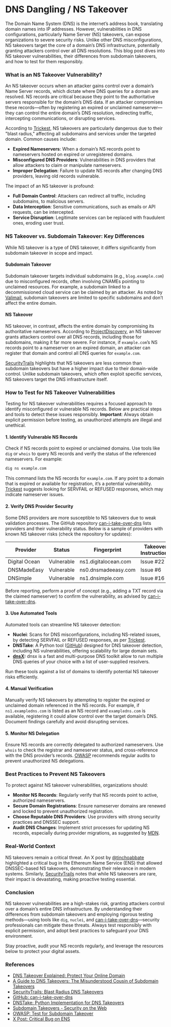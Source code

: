# DNS Dangling / NS Takeover

The Domain Name System (DNS) is the internet’s address book, translating domain names into IP addresses. However, vulnerabilities in DNS configurations, particularly Name Server (NS) takeovers, can expose organizations to severe security risks. Unlike other DNS misconfigurations, NS takeovers target the core of a domain’s DNS infrastructure, potentially granting attackers control over all DNS resolutions. This blog post dives into NS takeover vulnerabilities, their differences from subdomain takeovers, and how to test for them responsibly.

### What is an NS Takeover Vulnerability?

An NS takeover occurs when an attacker gains control over a domain’s Name Server records, which dictate where DNS queries for a domain are resolved. NS records are critical because they point to the authoritative servers responsible for the domain’s DNS data. If an attacker compromises these records—often by registering an expired or unclaimed nameserver—they can control the entire domain’s DNS resolution, redirecting traffic, intercepting communications, or disrupting services.

According to [Trickest](https://trickest.com/blog/dns-takeover-explained-protect-your-online-domain/), NS takeovers are particularly dangerous due to their "blast radius," affecting all subdomains and services under the targeted domain. Common causes include:

* **Expired Nameservers**: When a domain’s NS records point to nameservers hosted on expired or unregistered domains.
* **Misconfigured DNS Providers**: Vulnerabilities in DNS providers that allow attackers to claim or manipulate nameservers.
* **Improper Delegation**: Failure to update NS records after changing DNS providers, leaving old records vulnerable.

The impact of an NS takeover is profound:

* **Full Domain Control**: Attackers can redirect all traffic, including subdomains, to malicious servers.
* **Data Interception**: Sensitive communications, such as emails or API requests, can be intercepted.
* **Service Disruption**: Legitimate services can be replaced with fraudulent ones, eroding user trust.

### NS Takeover vs. Subdomain Takeover: Key Differences

While NS takeover is a type of DNS takeover, it differs significantly from subdomain takeover in scope and impact.

#### Subdomain Takeover

Subdomain takeover targets individual subdomains (e.g., `blog.example.com`) due to misconfigured records, often involving CNAMEs pointing to unclaimed resources. For example, a subdomain linked to a decommissioned cloud service can be claimed by an attacker. As noted by [Valimail](https://www.valimail.com/blog/subdomain-takeover/), subdomain takeovers are limited to specific subdomains and don’t affect the entire domain.

#### NS Takeover

NS takeover, in contrast, affects the entire domain by compromising its authoritative nameservers. According to [ProjectDiscovery](https://projectdiscovery.io/blog/guide-to-dns-takeovers), an NS takeover grants attackers control over all DNS records, including those for subdomains, making it far more severe. For instance, if `example.com`’s NS records point to a nameserver on an expired domain, an attacker can register that domain and control all DNS queries for `example.com`.

[SecurityTrails](https://securitytrails.com/blog/blast-radius-dns-takeovers) highlights that NS takeovers are less common than subdomain takeovers but have a higher impact due to their domain-wide control. Unlike subdomain takeovers, which often exploit specific services, NS takeovers target the DNS infrastructure itself.

### How to Test for NS Takeover Vulnerabilities

Testing for NS takeover vulnerabilities requires a focused approach to identify misconfigured or vulnerable NS records. Below are practical steps and tools to detect these issues responsibly. **Important**: Always obtain explicit permission before testing, as unauthorized attempts are illegal and unethical.

#### 1. Identify Vulnerable NS Records

Check if NS records point to expired or unclaimed domains. Use tools like `dig` or `whois` to query NS records and verify the status of the referenced nameservers. For example:

```bash
dig ns example.com
```

This command lists the NS records for `example.com`. If any point to a domain that is expired or available for registration, it’s a potential vulnerability. [Trickest](https://trickest.com/blog/dns-takeover-explained-protect-your-online-domain/) suggests looking for SERVFAIL or REFUSED responses, which may indicate nameserver issues.

#### 2. Verify DNS Provider Security

Some DNS providers are more susceptible to NS takeovers due to weak validation processes. The GitHub repository [can-i-take-over-dns](https://github.com/indianajson/can-i-take-over-dns) lists providers and their vulnerability status. Below is a sample of providers with known NS takeover risks (check the repository for updates):

| Provider      | Status     | Fingerprint          | Takeover Instructions |
| ------------- | ---------- | -------------------- | --------------------- |
| Digital Ocean | Vulnerable | ns1.digitalocean.com | Issue #22             |
| DNSMadeEasy   | Vulnerable | ns0.dnsmadeeasy.com  | Issue #6              |
| DNSimple      | Vulnerable | ns1.dnsimple.com     | Issue #16             |

Before reporting, perform a proof of concept (e.g., adding a TXT record via the claimed nameserver) to confirm the vulnerability, as advised by [can-i-take-over-dns](https://github.com/indianajson/can-i-take-over-dns).

#### 3. Use Automated Tools

Automated tools can streamline NS takeover detection:

* **Nuclei**: Scans for DNS misconfigurations, including NS-related issues, by detecting SERVFAIL or REFUSED responses, as per [Trickest](https://trickest.com/blog/dns-takeover-explained-protect-your-online-domain/).
* **DNSTake**: A Python tool ([GitHub](https://github.com/pwnesia/dnstake)) designed for DNS takeover detection, including NS vulnerabilities, offering scalability for large domain sets.
* [**dnsX**](https://github.com/projectdiscovery/dnsx)**:** dnsx is a fast and multi-purpose DNS toolkit allow to run multiple DNS queries of your choice with a list of user-supplied resolvers.

Run these tools against a list of domains to identify potential NS takeover risks efficiently.

#### 4. Manual Verification

Manually verify NS takeovers by attempting to register the expired or unclaimed domain referenced in the NS records. For example, if `ns1.exampledns.com` is listed as an NS record and `exampledns.com` is available, registering it could allow control over the target domain’s DNS. Document findings carefully and avoid disrupting services.

#### 5. Monitor NS Delegation

Ensure NS records are correctly delegated to authorized nameservers. Use `whois` to check the registrar and nameserver status, and cross-reference with the DNS provider’s records. [OWASP](https://owasp.org/www-project-web-security-testing-guide/latest/4-Web_Application_Security_Testing/02-Configuration_and_Deployment_Management_Testing/10-Test_for_Subdomain_Takeover) recommends regular audits to prevent unauthorized NS delegations.

### Best Practices to Prevent NS Takeovers

To protect against NS takeover vulnerabilities, organizations should:

* **Monitor NS Records**: Regularly verify that NS records point to active, authorized nameservers.
* **Secure Domain Registrations**: Ensure nameserver domains are renewed and locked to prevent unauthorized registration.
* **Choose Reputable DNS Providers**: Use providers with strong security practices and DNSSEC support.
* **Audit DNS Changes**: Implement strict processes for updating NS records, especially during provider migrations, as suggested by [MDN](https://developer.mozilla.org/en-US/docs/Web/Security/Subdomain_takeovers).

### Real-World Context

NS takeovers remain a critical threat. An X post by [@tinchoabbate](https://x.com/tinchoabbate/status/1640737272130674690) highlighted a critical bug in the Ethereum Name Service (ENS) that allowed DNSSEC-based NS takeovers, demonstrating their relevance in modern systems. Similarly, [SecurityTrails](https://securitytrails.com/blog/blast-radius-dns-takeovers) notes that while NS takeovers are rare, their impact is devastating, making proactive testing essential.

### Conclusion

NS takeover vulnerabilities are a high-stakes risk, granting attackers control over a domain’s entire DNS infrastructure. By understanding their differences from subdomain takeovers and employing rigorous testing methods—using tools like `dig`, `nuclei`, and [can-i-take-over-dns](https://github.com/indianajson/can-i-take-over-dns)—security professionals can mitigate these threats. Always test responsibly with explicit permission, and adopt best practices to safeguard your DNS environment.

Stay proactive, audit your NS records regularly, and leverage the resources below to protect your digital assets.

### References

* [DNS Takeover Explained: Protect Your Online Domain](https://trickest.com/blog/dns-takeover-explained-protect-your-online-domain/)
* [A Guide to DNS Takeovers: The Misunderstood Cousin of Subdomain Takeovers](https://projectdiscovery.io/blog/guide-to-dns-takeovers)
* [SecurityTrails: Blast Radius DNS Takeovers](https://securitytrails.com/blog/blast-radius-dns-takeovers)
* [GitHub: can-i-take-over-dns](https://github.com/indianajson/can-i-take-over-dns)
* [DNSTake: Python Implementation for DNS Takeovers](https://github.com/pwnesia/dnstake)
* [Subdomain Takeovers - Security on the Web](https://developer.mozilla.org/en-US/docs/Web/Security/Subdomain_takeovers)
* [OWASP: Test for Subdomain Takeover](https://owasp.org/www-project-web-security-testing-guide/latest/4-Web_Application_Security_Testing/02-Configuration_and_Deployment_Management_Testing/10-Test_for_Subdomain_Takeover)
* [X Post: Critical Bug on ENS](https://x.com/tinchoabbate/status/1640737272130674690)
